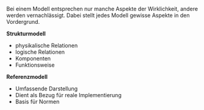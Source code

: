 Bei einem Modell entsprechen nur manche Aspekte der Wirklichkeit, andere werden vernachlässigt. Dabei stellt jedes Modell gewisse Aspekte in den Vordergrund.

**Strukturmodell**
- physikalische Relationen
- logische Relationen
- Komponenten
- Funktionsweise

**Referenzmodell**
- Umfassende Darstellung
- Dient als Bezug für reale Implementierung
- Basis für Normen